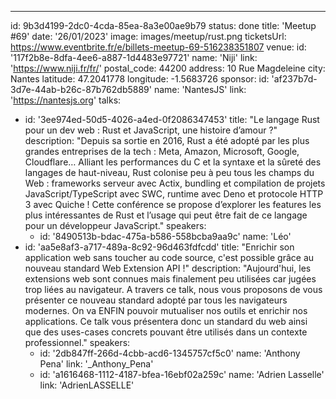 ---

id: 9b3d4199-2dc0-4cda-85ea-8a3e00ae9b79
status: done
title: 'Meetup #69'
date: '26/01/2023'
image: images/meetup/rust.png
ticketsUrl: https://www.eventbrite.fr/e/billets-meetup-69-516238351807
venue:
id: '117f2b8e-8dfa-4ee6-a887-1d4483e97721'
name: 'Niji'
link: 'https://www.niji.fr/fr/'
postal_code: 44200
address: 10 Rue Magdeleine
city: Nantes
latitude: 47.2041778
longitude: -1.5683726
sponsor:
id: 'af237b7d-3d7e-44ab-b26c-87b762db5889'
name: 'NantesJS'
link: 'https://nantesjs.org'
talks:

- id: '3ee974ed-50d5-4026-a4ed-0f2086347453'
  title: "Le langage Rust pour un dev web : Rust et JavaScript, une histoire d’amour ?"
  description: "Depuis sa sortie en 2016, Rust a été adopté par les plus grandes entreprises de la tech : Meta, Amazon, Microsoft, Google, Cloudflare… Alliant les performances du C et la syntaxe et la sûreté des langages de haut-niveau, Rust colonise peu à peu tous les champs du Web : frameworks serveur avec Actix, bundling et compilation de projets JavaScript/TypeScript avec SWC, runtime avec Deno et protocole HTTP 3 avec Quiche ! Cette conférence se propose d’explorer les features les plus intéressantes de Rust et l’usage qui peut être fait de ce langage pour un développeur JavaScript."
  speakers:
    - id: '8490513b-bdac-475a-b586-558bcba9aa9c'
      name: 'Léo'
- id: 'aa5e8af3-a717-489a-8c92-96d463fdfcdd'
  title: "Enrichir son application web sans toucher au code source, c'est possible grâce au nouveau standard Web Extension API !"
  description: "Aujourd'hui, les extensions web sont connues mais finalement peu utilisées car jugées trop liées au navigateur. A travers ce talk, nous vous proposons de vous présenter ce nouveau standard adopté par tous les navigateurs modernes. On va ENFIN pouvoir mutualiser nos outils et enrichir nos applications. Ce talk vous présentera donc un standard du web ainsi que des uses-cases concrets pouvant être utilisés dans un contexte professionnel."
  speakers:
    - id: '2db847ff-266d-4cbb-acd6-1345757cf5c0'
      name: 'Anthony Pena'
      link: '\_Anthony_Pena'
    - id: 'a1616468-1112-4187-bfea-16ebf02a259c'
      name: 'Adrien Lasselle'
      link: 'AdrienLASSELLE'
